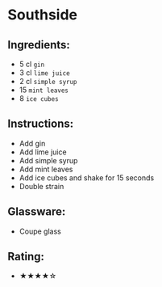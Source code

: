 # Southside

## Ingredients:
- 5 cl `gin`
- 3 cl `lime juice`
- 2 cl `simple syrup`
- 15 `mint leaves`
- 8 `ice cubes`

## Instructions:
- Add gin
- Add lime juice
- Add simple syrup
- Add mint leaves
- Add ice cubes and shake for 15 seconds
- Double strain

## Glassware:
- Coupe glass

## Rating:
- ★★★★☆